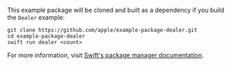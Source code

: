 This example package will be cloned and built as a dependency if you build the `Dealer` example:

    git clone https://github.com/apple/example-package-dealer.git
    cd example-package-dealer
    swift run dealer <count>

For more information, visit [Swift's package manager documentation](https://www.swift.org/package-manager/).
